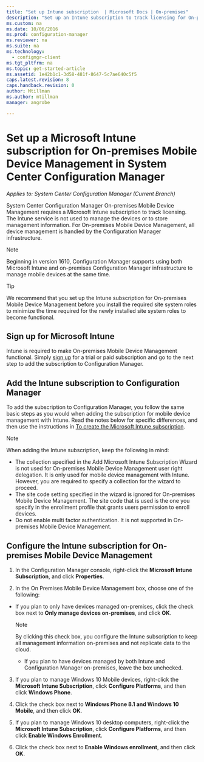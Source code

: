 ```yaml
---
title: "Set up Intune subscription  | Microsoft Docs | On-premises"
description: "Set up an Intune subscription to track licensing for On-premises Mobile Device Management in System Center Configuration Manager."
ms.custom: na
ms.date: 10/06/2016
ms.prod: configuration-manager
ms.reviewer: na
ms.suite: na
ms.technology:
  - configmgr-client
ms.tgt_pltfrm: na
ms.topic: get-started-article
ms.assetid: 1e42b1c1-3d58-481f-8647-5c7ae640c5f5
caps.latest.revision: 8
caps.handback.revision: 0
author: Mtillmanms.author: mtillmanmanager: angrobe

---
```

# Set up a Microsoft Intune subscription for On-premises Mobile Device Management in System Center Configuration Manager*Applies to: System Center Configuration Manager (Current Branch)*
System Center Configuration Manager On\-premises Mobile Device Management requires a Microsoft Intune subscription to track licensing. The Intune service is not used to manage the devices or to store management information. For On\-premises Mobile Device Management, all device management is handled by the Configuration Manager infrastructure.  

> [!NOTE]  
> Beginning in version 1610, Configuration Manager supports using both Microsoft Intune and on-premises Configuration Manager infrastructure to manage mobile devices at the same time.   

> [!TIP]  
>  We recommend that you set up the Intune subscription for On\-premises Mobile Device Management before you install the required site system roles to minimize the time required for the newly installed site system roles to become functional.  

##  Sign up for Microsoft Intune  
 Intune is required to make On\-premises Mobile Device Management functional. Simply [sign up](http://www.microsoft.com/en-us/server-cloud/products/microsoft-intune/) for a trial or paid subscription and go to the next step to add the subscription to Configuration Manager.  

##  Add the Intune subscription to Configuration Manager  
 To add the subscription to Configuration Manager, you follow the same basic steps as you would when adding the subscription for mobile device management with  Intune. Read the notes below for specific differences, and then use the instructions in [To create the Microsoft Intune subscription](../deploy-use/setup-hybrid-mdm#step-3-configure-intune-subscription).  

> [!NOTE]  
>  When adding the Intune subscription, keep the following in mind:  
>   
>  -   The collection specified in the Add Microsoft Intune Subscription Wizard is not used for On\-premises Mobile Device Management user right delegation. It is only used for mobile device management with Intune. However, you are required to specify a collection for the wizard to proceed.  
> -   The site code setting specified in the wizard is ignored for On\-premises Mobile Device Management. The site code that is used is the one you specify in the enrollment profile that grants users permission to enroll devices.  
> -   Do not enable multi factor authentication. It is not supported in On\-premises Mobile Device Management.  

##  Configure the Intune subscription for On-premises Mobile Device Management  

1.  In the Configuration Manager console, right-click  the **Microsoft Intune Subscription**, and click **Properties**.  

2.  In the On Premises Mobile Device Management box, choose one of the following:

  - If you plan to only have devices managed on-premises, click the check box next to **Only manage devices on-premises**, and click **OK**.  

      > [!NOTE]  
      >  By clicking this check box, you configure the Intune subscription to keep all management information on-premises and not replicate data to the cloud.  

    - If you plan to have devices managed by both Intune and Configuration Manager on-premises, leave the box unchecked.

3.  If you plan to manage Windows 10 Mobile devices, right-click the **Microsoft Intune Subscription**, click **Configure Platforms**, and then click  **Windows Phone**.  

4.  Click the check box next to **Windows Phone 8.1 and Windows 10 Mobile**, and then click **OK**.  

5.  If you plan to manage Windows 10 desktop computers, right-click the **Microsoft Intune Subscription**, click **Configure Platforms**, and then click **Enable Windows Enrollment**.  

6.  Click the check box next to **Enable Windows enrollment**, and then click **OK**.  
